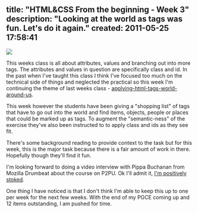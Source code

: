 title: "HTML&CSS From the beginning - Week 3"
description: "Looking at the world as tags was fun. Let's do it again."
created: 2011-05-25 17:58:41
---

![](http://media.jamiecurle.com/uploads/2011/05/25/blogimage/logo.850x600.png)

This weeks class is all about attributes, values and branching out into more tags.  The attributes and values in question are specifically class and id.  In the past when I've taught this class I think I've focused too much on the technical side of things and neglected the practical so this week I'm continuing the theme of last weeks class - [applying-html-tags-world-around-us][1].

This week however the students have been giving a "shopping list" of tags that have to go out into the world  and find items, objects, people or places that could be marked up as tags. To augment the "semantic-ness" of the exercise they've also been instructed to to apply class and ids as they see fit.

There's some background reading to provide context to the task but for this week, this is the major task because there is a fair amount of work in there. Hopefully though they'll find it fun.

I'm looking forward to doing a video interview with Pippa Buchanan from Mozilla Drumbeat about the course on P2PU. Ok I'll admit it, [I'm positively stoked][3].

One thing I have noticed is that I don't think I'm able to keep this up to one per week for the next few weeks. With the end of my PGCE coming up and 12 items outstanding, I am pushed for time.



[1]: http://jamiecurle.com/blog/applying-html-tags-world-around-us/
[2]: https://twitter.com/#!/pipstar
[3]: http://emotion.jamiecurle.com/happy.html